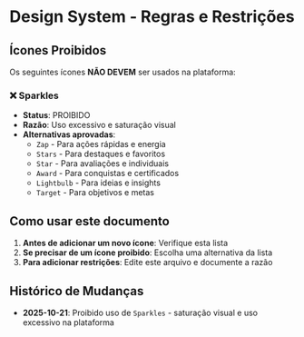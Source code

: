 # Design System - Regras e Restrições

## Ícones Proibidos

Os seguintes ícones **NÃO DEVEM** ser usados na plataforma:

### ❌ Sparkles
- **Status**: PROIBIDO
- **Razão**: Uso excessivo e saturação visual
- **Alternativas aprovadas**:
  - `Zap` - Para ações rápidas e energia
  - `Stars` - Para destaques e favoritos
  - `Star` - Para avaliações e individuais
  - `Award` - Para conquistas e certificados
  - `Lightbulb` - Para ideias e insights
  - `Target` - Para objetivos e metas

## Como usar este documento

1. **Antes de adicionar um novo ícone**: Verifique esta lista
2. **Se precisar de um ícone proibido**: Escolha uma alternativa da lista
3. **Para adicionar restrições**: Edite este arquivo e documente a razão

## Histórico de Mudanças

- **2025-10-21**: Proibido uso de `Sparkles` - saturação visual e uso excessivo na plataforma
